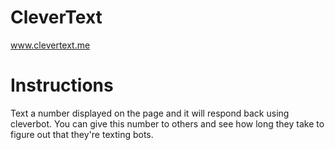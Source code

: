 CleverText
==========
www.clevertext.me

Instructions
============
Text a number displayed on the page and it will respond back using cleverbot. You can give this number to others and see how long they take to figure out that they're texting bots.